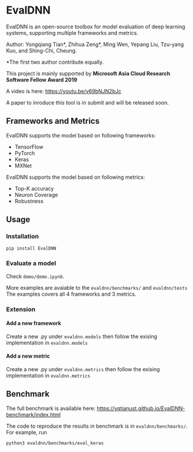 # EvalDNN

EvalDNN is an open-source toolbox for model evaluation of deep learning systems, supporting multiple frameworks and metrics.

Author: Yongqiang Tian*, Zhihua Zeng*, Ming Wen, Yepang Liu, Tzu-yang Kuo,
and Shing-Chi, Cheung.

\*The first two author contribute equally. 

This project is mainly supported by **Microsoft Asia Cloud Research Software Fellow Award 2019**

A video is here: https://youtu.be/v69bNJN2bJc

A paper to inroduce this tool is in submit and will be released soon. 

## Frameworks and Metrics
EvalDNN supports the model based on following frameworks:

- TensorFlow
- PyTorch
- Keras
- MXNet

EvalDNN supports the model based on following metrics:

- Top-K accuracy
- Neuron Coverage
- Robustness

## Usage

### Installation
```
pip install EvalDNN
```
### Evaluate a model

Check `demo/demo.ipynb`. 

More examples are avaiable to the `evaldnn/benchmarks/` and `evaldnn/tests`
The examples covers all 4 frameworks and 3 metrics.

### Extension

#### Add a new framework
Create a new .py under `evaldnn.models` then follow the exising implementation in `evaldnn.models`

#### Add a new metric
Create a new .py under `evaldnn.metrics` then follow the exising implementation in `evaldnn.metrics`

## Benchmark

The full benchmark is available here: https://yqtianust.github.io/EvalDNN-benchmark/index.html

The code to reproduce the results in benchmark is in `evaldnn/benchmarks/`.
For example, run 
```
python3 evaldnn/benchmarks/eval_keras
```
